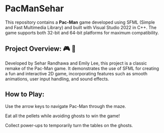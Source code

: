 # PacManSehar
This repository contains a **Pac-Man** game developed using SFML (Simple and Fast Multimedia Library) and built with Visual Studio 2022 in C++. The game supports both 32-bit and 64-bit platforms for maximum compatibility.

## Project Overview: 🎮 👾
Developed by Sehar Randhawa and Emily Lee, this project is a classic remake of the Pac-Man game. It demonstrates the use of SFML for creating a fun and interactive 2D game, incorporating features such as smooth animations, user input handling, and sound effects.

## How to Play:
Use the arrow keys to navigate Pac-Man through the maze.

Eat all the pellets while avoiding ghosts to win the game!

Collect power-ups to temporarily turn the tables on the ghosts.


